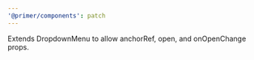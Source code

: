 ```yaml
---
'@primer/components': patch
---
```


Extends DropdownMenu to allow anchorRef, open, and onOpenChange props.
